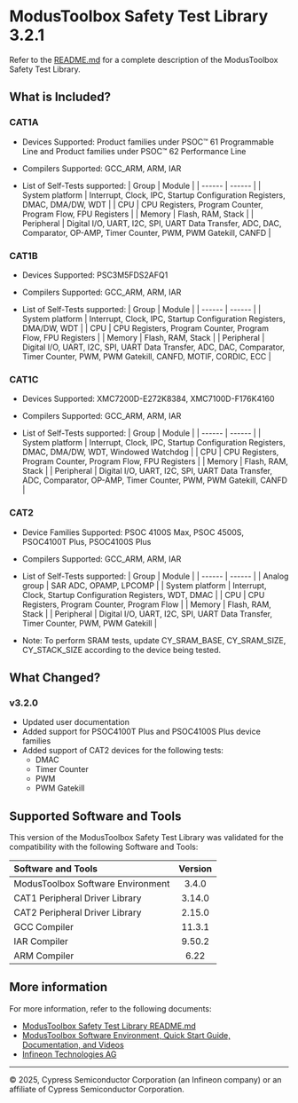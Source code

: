 # ModusToolbox Safety Test Library 3.2.1


Refer to the [README.md](./README.md) for a complete description of the ModusToolbox Safety Test Library.

## What is Included?

### CAT1A
* Devices Supported: Product families under PSOC™ 61 Programmable Line and Product families under PSOC™ 62 Performance Line

* Compilers Supported: GCC_ARM, ARM, IAR

* List of Self-Tests supported:
    | Group              | Module |
    | ------             | ------ |
    | System platform    | Interrupt, Clock, IPC, Startup Configuration Registers, DMAC, DMA/DW, WDT |
    | CPU                | CPU Registers, Program Counter, Program Flow, FPU Registers |
    | Memory             | Flash, RAM, Stack |
    | Peripheral         | Digital I/O, UART, I2C, SPI, UART Data Transfer, ADC, DAC, Comparator, OP-AMP, Timer Counter, PWM, PWM Gatekill, CANFD |

### CAT1B
* Devices Supported: PSC3M5FDS2AFQ1

* Compilers Supported: GCC_ARM, ARM, IAR

* List of Self-Tests supported:
    | Group              | Module |
    | ------             | ------ |
    | System platform    | Interrupt, Clock, IPC, Startup Configuration Registers, DMA/DW, WDT |
    | CPU                | CPU Registers, Program Counter, Program Flow, FPU Registers |
    | Memory             | Flash, RAM, Stack |
    | Peripheral         | Digital I/O, UART, I2C, SPI, UART Data Transfer, ADC, DAC, Comparator, Timer Counter, PWM, PWM Gatekill, CANFD, MOTIF, CORDIC, ECC |

### CAT1C
* Devices Supported: XMC7200D-E272K8384, XMC7100D-F176K4160

* Compilers Supported: GCC_ARM, ARM, IAR

* List of Self-Tests supported:
    | Group              | Module |
    | ------             | ------ |
    | System platform    | Interrupt, Clock, IPC, Startup Configuration Registers, DMAC, DMA/DW, WDT, Windowed Watchdog |
    | CPU                | CPU Registers, Program Counter, Program Flow, FPU Registers |
    | Memory             | Flash, RAM, Stack |
    | Peripheral         | Digital I/O, UART, I2C, SPI, UART Data Transfer, ADC, Comparator, OP-AMP, Timer Counter, PWM, PWM Gatekill, CANFD |

### CAT2
* Device Families Supported: PSOC 4100S Max, PSOC 4500S, PSOC4100T Plus, PSOC4100S Plus

* Compilers Supported: GCC_ARM, ARM, IAR

* List of Self-Tests supported:
    | Group              | Module |
    | ------             | ------ |
    | Analog group       | SAR ADC, OPAMP, LPCOMP |
    | System platform    | Interrupt, Clock, Startup Configuration Registers, WDT, DMAC |
    | CPU                | CPU Registers, Program Counter, Program Flow |
    | Memory             | Flash, RAM, Stack |
    | Peripheral         | Digital I/O, UART, I2C, SPI, UART Data Transfer, Timer Counter, PWM, PWM Gatekill |

* Note: To perform SRAM tests, update CY_SRAM_BASE, CY_SRAM_SIZE, CY_STACK_SIZE according to the device being tested.

## What Changed?

### v3.2.0
* Updated user documentation
* Added support for PSOC4100T Plus and PSOC4100S Plus device families
* Added support of CAT2 devices for the following tests:
    * DMAC
    * Timer Counter
    * PWM
    * PWM Gatekill

## Supported Software and Tools

This version of the ModusToolbox Safety Test Library was validated for the compatibility with the following Software and Tools:

| Software and Tools                                      | Version |
| :---                                                    | :----:  |
| ModusToolbox Software Environment                       | 3.4.0   |
| CAT1 Peripheral Driver Library                          | 3.14.0  |
| CAT2 Peripheral Driver Library                          | 2.15.0  |
| GCC Compiler                                            | 11.3.1  |
| IAR Compiler                                            | 9.50.2  |
| ARM Compiler                                            | 6.22    |


## More information

For more information, refer to the following documents:

* [ModusToolbox Safety Test Library README.md](./README.md)
* [ModusToolbox Software Environment, Quick Start Guide, Documentation, and Videos](https://www.infineon.com/cms/en/design-support/tools/sdk/modustoolbox-software/)
* [Infineon Technologies AG](https://www.infineon.com)

---
© 2025, Cypress Semiconductor Corporation (an Infineon company) or an affiliate of Cypress Semiconductor Corporation.
